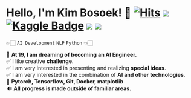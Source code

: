 
# Hello, I'm Kim Bosoek! 👋  [![Hits](https://hits.seeyoufarm.com/api/count/incr/badge.svg?url=https%3A%2F%2Fgithub.com%2FBOSOEK%2Fhit-counter&count_bg=%23676DB0&title_bg=%23352F2F&icon=&icon_color=%23E7E7E7&title=hits&edge_flat=false)](https://hits.seeyoufarm.com) <a href='mailto:boseoggim08@gmail.com'><img src="https://img.shields.io/badge/Gmail-EA4335?style=flat-square&logo=Gmail&logoColor=white&link=mailto:fomagran6@gmail.com"/></a>  [![Kaggle Badge](https://img.shields.io/badge/-Kaggle-41C8FF?style=flat-square&logo=Kaggle&logoColor=white&link=https://www.kaggle.com/seriousran)](https://www.kaggle.com/kimbosoek) <a href="https://universal-vanilla-3ae.notion.site/694293da940a40158b274c6a7ca61dbe" target="_blank"><img src="https://img.shields.io/badge/Portfolio-ffffff?style=flat-square&logo=Notion&logoColor=black"/></a> <a href="https://bosoek.github.io/" target="_blank"><img src="https://img.shields.io/badge/My Blog-000000?style=flat-square&logo=Github&logoColor=white"/></a> 


👉🏻 ```AI Development``` ```NLP``` ```Python``` 👈🏻  

🔗 **At 19, I am dreaming of becoming an AI Engineer.**    
✅  I like creative **challenge**.      
✅  I am very interested in presenting and realizing **special ideas**.   
✅  I am very interested in the combination of **AI and other technologies**.   
💪  **Pytorch, Tensorflow, Git, Docker, matplotlib**   
🔊  **All progress is made outside of familiar areas.**   

